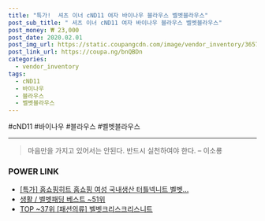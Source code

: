 ```yaml
--- 
title: "특가!  셔츠 이너 cND11 여자 바이나우 블라우스 벨벳블라우스" 
post_sub_title: " 셔츠 이너 cND11 여자 바이나우 블라우스 벨벳블라우스" 
post_money: ₩ 23,000 
post_date: 2020.02.01 
post_img_url: https://static.coupangcdn.com/image/vendor_inventory/3657/52ea8b3324ba46d4940b0941acf7df8ae4fa04242809ee1f7799d5f1028d.png 
post_link_url: https://coupa.ng/bnQBDn 
categories: 
  - vendor_inventory 
tags: 
  - cND11 
  - 바이나우 
  - 블라우스 
  - 벨벳블라우스 
--- 
```

  #cND11 #바이나우 #블라우스 #벨벳블라우스 
<hr> 

> 마음만을 가지고 있어서는 안된다. 반드시 실천하여야 한다. – 이소룡 


### POWER LINK

* <a href="https://blog.naver.com/sakai111/221786308640" target="_blank">[특가] 홈쇼핑히트 홈쇼핑 여성 국내생산 터틀넥니트 벨벳...</a>
* <a href="https://blog.naver.com/santokki14/221776299087" target="_blank">생활 / 벨벳패딩 베스트 ~51위</a>
* <a href="https://blog.naver.com/an0733/221792325839" target="_blank"> TOP ~37위 [패션의류] 벨벳크리스크리스니트</a>
